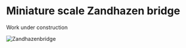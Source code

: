 # Miniature scale Zandhazen bridge 

Work under construction

![Zandhazenbridge](01-Zandhazenbridge.png)
